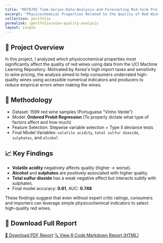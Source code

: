 ```yaml
---
title: "MGT6705 Time-Series-Data-Analysis-and-Forecasting Mid-term Project"
excerpt: "Physicochemical Properties Related to the Quality of Red Wines<br/>: Analyzing Numerical properties that affect the quality of red wines using ordered probit regression models<br/><img src='/images/500x300.png'>"
collection: portfolio
permalink: /portfolio/wine-quality-analysis
layout: single
---
```


## 📝 Project Overview

In this project, I analyzed which physicochemical properties most significantly affect the quality of red wines using data from the UCI Machine Learning Repository.
Motivated by Korea's high import taxes and sensitivity to wine pricing, the analysis aimed to help consumers underrated high-quality wines using accessible numerical indicators and producers to reduce empirical errors when making the wines.

## 🔬 Methodology

- Dataset: 1599 red wine samples (Portuguese “Vinho Verde”)
- Model: **Ordered Probit Regression** (To properly dictate what type of factors affect and how much)
- Feature Selection: Stepwise variable selection + Type II deviance tests
- Final Model Variables: `volatile acidity`, `total sulfur dioxide`, `sulphates`, and `alcohol`

## 📈 Key Findings

- **Volatile acidity** negatively affects quality (higher → worse).
- **Alcohol** and **sulphates** are positively associated with higher quality.
- **Total sulfur dioxide** has a weak negative effect but interacts subtly with sulphates.
- Final model accuracy: **0.61**, AUC: **0.748**

These findings suggest that even without expert critic ratings, consumers and importers can leverage simple physicochemical indicators to select high-quality red wines.

## 📎 Download Full Report

[📄 Download PDF Report](/files/wine-quality-report.pdf)
[🔍 View R Code Markdown Report (HTML)](/files/Midterm-Project.html)

